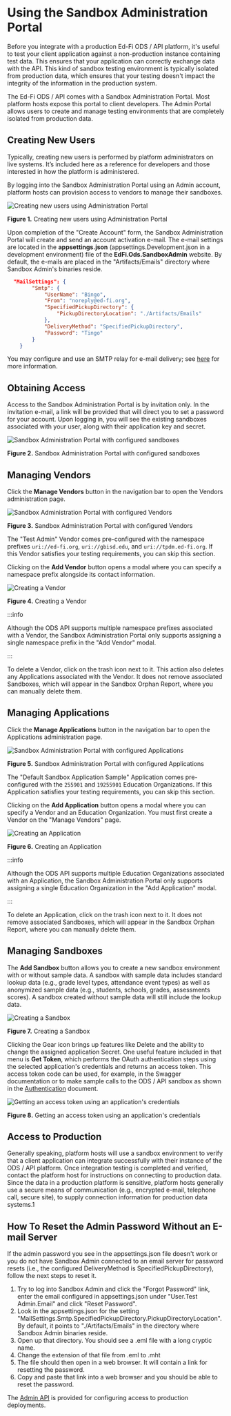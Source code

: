# Using the Sandbox Administration Portal

Before you integrate with a production Ed-Fi ODS / API platform, it's useful to
test your client application against a non-production instance containing test
data. This ensures that your application can correctly exchange data with the
API. This kind of sandbox testing environment is typically isolated from
production data, which ensures that your testing doesn't impact the integrity of
the information in the production system.

The Ed-Fi ODS / API comes with a Sandbox Administration Portal. Most platform
hosts expose this portal to client developers. The Admin Portal allows users to
create and manage testing environments that are completely isolated from
production data.

## Creating New Users

Typically, creating new users is performed by platform administrators on live
systems. It’s included here as a reference for developers and those interested
in how the platform is administered.

By logging into the Sandbox Administration Portal using an Admin account,
platform hosts can provision access to vendors to manage their sandboxes.

![Creating new users using Administration Portal](../../../../static/img/reference/ods-api/Screenshot%202024-06-03%20133635.png)

**Figure 1.** Creating new users using Administration Portal

Upon completion of the "Create Account" form, the Sandbox Administration Portal
will create and send an account activation e-mail. The e-mail settings are
located in the **appsettings.json** (appsettings.Development.json in a
development environment) file of the **EdFi.Ods.SandboxAdmin** website. By
default, the e-mails are placed in the "Artifacts/Emails" directory where
Sandbox Admin's binaries reside.

```json
  "MailSettings": {
        "Smtp": {
            "UserName": "Bingo",
            "From": "noreply@ed-fi.org",
            "SpecifiedPickupDirectory": {
                "PickupDirectoryLocation": "./Artifacts/Emails"
            },
            "DeliveryMethod": "SpecifiedPickupDirectory",
            "Password": "Tingo"
        }
    }
```

You may configure and use an SMTP relay for e-mail delivery;
see [here](https://docs.microsoft.com/en-us/dotnet/framework/configure-apps/file-schema/network/mailsettings-element-network-settings) for
more information.

## Obtaining Access

Access to the Sandbox Administration Portal is by invitation only. In the
invitation e-mail, a link will be provided that will direct you to set a
password for your account. Upon logging in, you will see the existing sandboxes
associated with your user, along with their application key and secret.

![Sandbox Administration Portal with configured sandboxes](../../../../static/img/reference/ods-api/Screenshot%202024-06-03%20133801.png)

**Figure 2.** Sandbox Administration Portal with configured sandboxes

## Managing Vendors

Click the **Manage Vendors** button in the navigation bar to open the Vendors
administration page.

![Sandbox Administration Portal with configured Vendors](../../../../static/img/reference/ods-api/Screenshot%202024-06-03%20134000.png)

**Figure 3.** Sandbox Administration Portal with configured Vendors

The "Test Admin" Vendor comes pre-configured with the namespace prefixes
`uri://ed-fi.org`, `uri://gbisd.edu`, and `uri://tpdm.ed-fi.org`. If this Vendor
satisfies your testing requirements, you can skip this section.

Clicking on the **Add Vendor** button opens a modal where you can specify a
namespace prefix alongside its contact information.

![Creating a Vendor](../../../../static/img/reference/ods-api/Screenshot%202024-06-03%20134200.png)

**Figure 4.** Creating a Vendor

:::info

Although the ODS API supports multiple namespace prefixes associated with a
Vendor, the Sandbox Administration Portal only supports assigning a single
namespace prefix in the "Add Vendor" modal.

:::

To delete a Vendor, click on the trash icon next to it. This action also deletes
any Applications associated with the Vendor. It does not remove associated
Sandboxes, which will appear in the Sandbox Orphan Report, where you can
manually delete them.

## Managing Applications

Click the **Manage Applications** button in the navigation bar to open the
Applications administration page.

![Sandbox Administration Portal with configured Applications](../../../../static/img/reference/ods-api/Screenshot%202024-06-03%20134453.png)

**Figure 5.** Sandbox Administration Portal with configured Applications

The "Default Sandbox Application Sample" Application comes pre-configured with
the `255901` and `19255901` Education Organizations. If this Application
satisfies your testing requirements, you can skip this section.

Clicking on the **Add Application** button opens a modal where you can specify a
Vendor and an Education Organization. You must first create a Vendor on the
"Manage Vendors" page.

![Creating an Application](../../../../static/img/reference/ods-api/Screenshot%202024-06-03%20134612.png)

**Figure 6.** Creating an Application

:::info

Although the ODS API supports multiple Education Organizations associated with
an Application, the Sandbox Administration Portal only supports assigning a
single Education Organization in the "Add Application" modal.

:::

To delete an Application, click on the trash icon next to it. It does not remove
associated Sandboxes, which will appear in the Sandbox Orphan Report, where you
can manually delete them.

## Managing Sandboxes

The **Add Sandbox** button allows you to create a new sandbox environment with
or without sample data. A sandbox with sample data includes standard lookup data
(e.g., grade level types, attendance event types) as well as anonymized sample
data (e.g., students, schools, grades, assessments scores). A sandbox created
without sample data will still include the lookup data.

![Creating a Sandbox](../../../../static/img/reference/ods-api/Screenshot%202024-06-03%20134724.png)

**Figure 7.** Creating a Sandbox

Clicking the Gear icon brings up features like Delete and the ability to change
the assigned application Secret. One useful feature included in that menu
is **Get Token**, which performs the OAuth authentication steps using the
selected application's credentials and returns an access token. This access
token code can be used, for example, in the Swagger documentation or to make
sample calls to the ODS / API sandbox as shown in the
[Authentication](./authentication.md) document.

![Getting an access token using an application's credentials](../../../../static/img/reference/ods-api/Screenshot%202024-06-03%20134944.png)

**Figure 8.** Getting an access token using an application's credentials

## Access to Production

Generally speaking, platform hosts will use a sandbox environment to verify that
a client application can integrate successfully with their instance of the ODS /
API platform. Once integration testing is completed and verified, contact the
platform host for instructions on connecting to production data. Since the data
in a production platform is sensitive, platform hosts generally use a secure
means of communication (e.g., encrypted e-mail, telephone call, secure site), to
supply connection information for production data systems.1

## How To Reset the Admin Password Without an E-mail Server

If the admin password you see in the appsettings.json file doesn't work or you
do not have Sandbox Admin connected to an email server for password resets
(i.e., the configured DeliveryMethod is SpecifiedPickupDirectory), follow the
next steps to reset it.

1. Try to log into Sandbox Admin and click the "Forgot Password" link, enter
    the email configured in appsettings.json under "User.Test Admin.Email" and
    click "Reset Password".
2. Look in the appsettings.json for the setting
    "MailSettings.Smtp.SpecifiedPickupDirectory.PickupDirectoryLocation". By
    default, it points to "./Artifacts/Emails" in the directory where Sandbox
    Admin binaries reside.
3. Open up that directory. You should see a .eml file with a long cryptic name.
4. Change the extension of that file from .eml to .mht
5. The file should then open in a web browser. It will contain a link for
    resetting the password.
6. Copy and paste that link into a web browser and you should be able to reset
    the password.

The [Admin API](https://edfi.atlassian.net/wiki/spaces/ADMINAPI/overview) is
provided for configuring access to production deployments.
